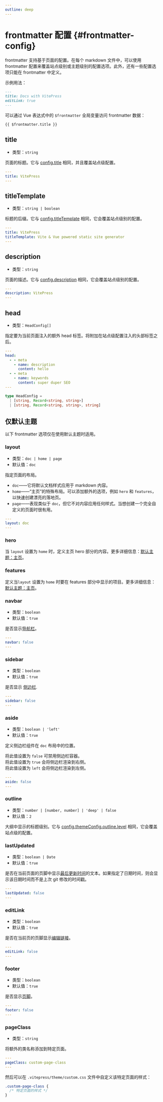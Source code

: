 ```yaml
---
outline: deep
---
```


# frontmatter 配置 {#frontmatter-config}

frontmatter 支持基于页面的配置。在每个 markdown 文件中，可以使用 frontmatter 配置来覆盖站点级别或主题级别的配置选项。此外，还有一些配置选项只能在 frontmatter 中定义。

示例用法：

```md
---
title: Docs with VitePress
editLink: true
---
```

可以通过 Vue 表达式中的 `$frontmatter` 全局变量访问 frontmatter 数据：

```md
{{ $frontmatter.title }}
```

## title

- 类型：`string`

页面的标题。它与 [config.title](./site-config#title) 相同，并且覆盖站点级配置。

```yaml
---
title: VitePress
---
```

## titleTemplate

- 类型：`string | boolean`

标题的后缀。它与 [config.titleTemplate](./site-config#titletemplate) 相同，它会覆盖站点级别的配置。

```yaml
---
title: VitePress
titleTemplate: Vite & Vue powered static site generator
---
```

## description

- 类型：`string`

页面的描述。它与 [config.description](./site-config#description) 相同，它会覆盖站点级别的配置。

```yaml
---
description: VitePress
---
```

## head

- 类型：`HeadConfig[]`

指定要为当前页面注入的额外 head 标签。将附加在站点级配置注入的头部标签之后。

```yaml
---
head:
  - - meta
    - name: description
      content: hello
  - - meta
    - name: keywords
      content: super duper SEO
---
```

```ts
type HeadConfig =
  | [string, Record<string, string>]
  | [string, Record<string, string>, string]
```

## 仅默认主题 

以下 frontmatter 选项仅在使用默认主题时适用。

### layout

- 类型：`doc | home | page`
- 默认值：`doc`

指定页面的布局。

- `doc`——它将默认文档样式应用于 markdown 内容。
- `home`——“主页”的特殊布局。可以添加额外的选项，例如 `hero` 和 `features`，以快速创建漂亮的落地页。
- `page`——表现类似于 `doc`，但它不对内容应用任何样式。当想创建一个完全自定义的页面时很有用。

```yaml
---
layout: doc
---
```

### hero <Badge type="info" text="home page only" />

当 `layout` 设置为 `home` 时，定义主页 hero 部分的内容。更多详细信息：[默认主题：主页](./default-theme-home-page)。

### features <Badge type="info" text="home page only" />

定义当`layout` 设置为 `home` 时要在 features 部分中显示的项目。更多详细信息：[默认主题：主页](./default-theme-home-page)。

### navbar

- 类型：`boolean`
- 默认值：`true`

是否显示[导航栏](./default-theme-nav)。

```yaml
---
navbar: false
---
```

### sidebar

- 类型：`boolean`
- 默认值：`true`

是否显示 [侧边栏](./default-theme-sidebar).

```yaml
---
sidebar: false
---
```

### aside

- 类型：`boolean | 'left'`
- 默认值：`true`

定义侧边栏组件在 `doc` 布局中的位置。

将此值设置为 `false` 可禁用侧边栏容器。\
将此值设置为 `true` 会将侧边栏渲染到右侧。\
将此值设置为 `left` 会将侧边栏渲染到左侧。

```yaml
---
aside: false
---
```

### outline

- 类型：`number | [number, number] | 'deep' | false`
- 默认值：`2`

大纲中显示的标题级别。它与 [config.themeConfig.outline.level](./default-theme-config#outline) 相同，它会覆盖站点级的配置。

### lastUpdated

- 类型：`boolean | Date`
- 默认值：`true`

是否在当前页面的页脚中显示[最后更新时间](./default-theme-last-updated)的文本。如果指定了日期时间，则会显示该日期时间而不是上次 git 修改的时间戳。

```yaml
---
lastUpdated: false
---
```

### editLink

- 类型：`boolean`
- 默认值：`true`

是否在当前页的页脚显示[编辑链接](./default-theme-edit-link)。

```yaml
---
editLink: false
---
```

### footer

- 类型：`boolean`
- 默认值：`true`

是否显示[页脚](./default-theme-footer)。

```yaml
---
footer: false
---
```

### pageClass

- 类型：`string`

将额外的类名称添加到特定页面。

```yaml
---
pageClass: custom-page-class
---
```

然后可以在 `.vitepress/theme/custom.css` 文件中自定义该特定页面的样式：

```css
.custom-page-class {
  /* 特定页面的样式 */
}
```
